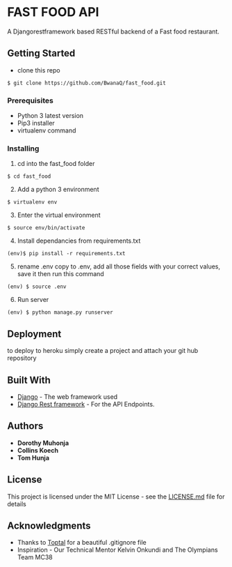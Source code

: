 # FAST FOOD API

A Djangorestframework based RESTful backend of a Fast food restaurant.

## Getting Started

- clone this repo

```
$ git clone https://github.com/BwanaQ/fast_food.git
```

### Prerequisites

- Python 3 latest version
- Pip3 installer
- virtualenv command

### Installing

1. cd into the fast_food folder

```
$ cd fast_food
```

2. Add a python 3 environment

```
$ virtualenv env
```

3. Enter the virtual environment

```
$ source env/bin/activate
```

4. Install dependancies from requirements.txt

```
(env)$ pip install -r requirements.txt
```

5. rename .env copy to .env, add all those fields with your correct values, save it then run this command

```
(env) $ source .env
```

6. Run server

```
(env) $ python manage.py runserver
```

## Deployment

to deploy to heroku simply create a project and attach your git hub repository

## Built With

- [Django](https://www.djangoproject.com/) - The web framework used
- [Django Rest framework](https://www.django-rest-framework.org/) - For the API Endpoints.

## Authors

- **Dorothy Muhonja**
- **Collins Koech**
- **Tom Hunja**

## License

This project is licensed under the MIT License - see the [LICENSE.md](LICENSE.md) file for details

## Acknowledgments

- Thanks to [Toptal](https://www.toptal.com/developers/gitignore/api/django) for a beautiful .gitignore file
- Inspiration - Our Technical Mentor Kelvin Onkundi and The Olympians Team MC38
